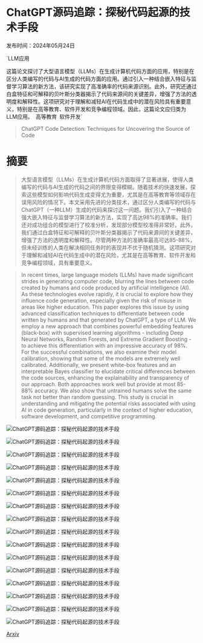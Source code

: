 # ChatGPT源码追踪：探秘代码起源的技术手段

发布时间：2024年05月24日

`LLM应用

这篇论文探讨了大型语言模型（LLMs）在生成计算机代码方面的应用，特别是在区分人类编写的代码与AI生成的代码方面的应用。通过引入一种结合嵌入特征与监督学习算法的新方法，该研究实现了高准确率的代码来源识别。此外，研究还通过白盒特征和可解释的贝叶斯分类器揭示了代码来源间的关键差异，增强了方法的透明度和解释性。这项研究对于理解和减轻AI在代码生成中的潜在风险具有重要意义，特别是在高等教育、软件开发和竞争编程领域。因此，这篇论文应归类为LLM应用。` `高等教育` `软件开发`

> ChatGPT Code Detection: Techniques for Uncovering the Source of Code

# 摘要

> 大型语言模型（LLMs）在生成计算机代码方面取得了显著进展，使得人类编写的代码与AI生成的代码之间的界限变得模糊。随着技术的快速发展，探索这些模型如何影响代码生成变得尤为重要，尤其是在高等教育等领域存在误用风险的情况下。本文采用先进的分类技术，通过区分人类编写的代码与ChatGPT（一种LLM）生成的代码来探讨这一问题。我们引入了一种结合强大嵌入特征与监督学习算法的新方法，实现了高达98%的准确率。我们还对成功组合的模型进行了校准分析，发现部分模型校准得非常好。此外，我们通过白盒特征和可解释的贝叶斯分类器揭示了代码来源间的关键差异，增强了方法的透明度和解释性。尽管两种方法的准确率最高可达85-88%，但未经训练的人类在解决相同任务时的表现并不优于随机猜测。这项研究对于理解和减轻AI在代码生成中的潜在风险，尤其是在高等教育、软件开发和竞争编程领域，具有重要意义。

> In recent times, large language models (LLMs) have made significant strides in generating computer code, blurring the lines between code created by humans and code produced by artificial intelligence (AI). As these technologies evolve rapidly, it is crucial to explore how they influence code generation, especially given the risk of misuse in areas like higher education. This paper explores this issue by using advanced classification techniques to differentiate between code written by humans and that generated by ChatGPT, a type of LLM. We employ a new approach that combines powerful embedding features (black-box) with supervised learning algorithms - including Deep Neural Networks, Random Forests, and Extreme Gradient Boosting - to achieve this differentiation with an impressive accuracy of 98%. For the successful combinations, we also examine their model calibration, showing that some of the models are extremely well calibrated. Additionally, we present white-box features and an interpretable Bayes classifier to elucidate critical differences between the code sources, enhancing the explainability and transparency of our approach. Both approaches work well but provide at most 85-88% accuracy. We also show that untrained humans solve the same task not better than random guessing. This study is crucial in understanding and mitigating the potential risks associated with using AI in code generation, particularly in the context of higher education, software development, and competitive programming.

![ChatGPT源码追踪：探秘代码起源的技术手段](../../../paper_images/2405.15512/Code_sample_2.png)

![ChatGPT源码追踪：探秘代码起源的技术手段](../../../paper_images/2405.15512/CGPT_logo_2.png)

![ChatGPT源码追踪：探秘代码起源的技术手段](../../../paper_images/2405.15512/pen_hand.png)

![ChatGPT源码追踪：探秘代码起源的技术手段](../../../paper_images/2405.15512/Solution_Code_1.png)

![ChatGPT源码追踪：探秘代码起源的技术手段](../../../paper_images/2405.15512/Solution_Code_2.png)

![ChatGPT源码追踪：探秘代码起源的技术手段](../../../paper_images/2405.15512/Test_Cases.png)

![ChatGPT源码追踪：探秘代码起源的技术手段](../../../paper_images/2405.15512/x1.png)

![ChatGPT源码追踪：探秘代码起源的技术手段](../../../paper_images/2405.15512/x2.png)

![ChatGPT源码追踪：探秘代码起源的技术手段](../../../paper_images/2405.15512/x3.png)

![ChatGPT源码追踪：探秘代码起源的技术手段](../../../paper_images/2405.15512/x4.png)

![ChatGPT源码追踪：探秘代码起源的技术手段](../../../paper_images/2405.15512/x5.png)

![ChatGPT源码追踪：探秘代码起源的技术手段](../../../paper_images/2405.15512/x6.png)

![ChatGPT源码追踪：探秘代码起源的技术手段](../../../paper_images/2405.15512/x7.png)

![ChatGPT源码追踪：探秘代码起源的技术手段](../../../paper_images/2405.15512/x8.png)

![ChatGPT源码追踪：探秘代码起源的技术手段](../../../paper_images/2405.15512/x9.png)

![ChatGPT源码追踪：探秘代码起源的技术手段](../../../paper_images/2405.15512/x10.png)

[Arxiv](https://arxiv.org/abs/2405.15512)